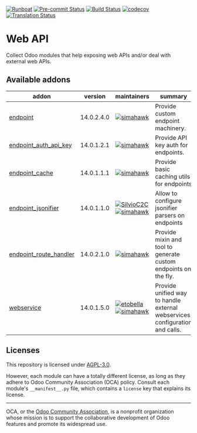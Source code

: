 
[![Runboat](https://img.shields.io/badge/runboat-Try%20me-875A7B.png)](https://runboat.odoo-community.org/builds?repo=OCA/web-api&target_branch=14.0)
[![Pre-commit Status](https://github.com/OCA/web-api/actions/workflows/pre-commit.yml/badge.svg?branch=14.0)](https://github.com/OCA/web-api/actions/workflows/pre-commit.yml?query=branch%3A14.0)
[![Build Status](https://github.com/OCA/web-api/actions/workflows/test.yml/badge.svg?branch=14.0)](https://github.com/OCA/web-api/actions/workflows/test.yml?query=branch%3A14.0)
[![codecov](https://codecov.io/gh/OCA/web-api/branch/14.0/graph/badge.svg)](https://codecov.io/gh/OCA/web-api)
[![Translation Status](https://translation.odoo-community.org/widgets/web-api-14-0/-/svg-badge.svg)](https://translation.odoo-community.org/engage/web-api-14-0/?utm_source=widget)

<!-- /!\ do not modify above this line -->

# Web API

Collect Odoo modules that help exposing web APIs and/or deal with external web APIs.

<!-- /!\ do not modify below this line -->

<!-- prettier-ignore-start -->

[//]: # (addons)

Available addons
----------------
addon | version | maintainers | summary
--- | --- | --- | ---
[endpoint](endpoint/) | 14.0.2.4.0 | [![simahawk](https://github.com/simahawk.png?size=30px)](https://github.com/simahawk) | Provide custom endpoint machinery.
[endpoint_auth_api_key](endpoint_auth_api_key/) | 14.0.1.2.1 | [![simahawk](https://github.com/simahawk.png?size=30px)](https://github.com/simahawk) | Provide API key auth for endpoints.
[endpoint_cache](endpoint_cache/) | 14.0.1.1.1 | [![simahawk](https://github.com/simahawk.png?size=30px)](https://github.com/simahawk) | Provide basic caching utils for endpoints
[endpoint_jsonifier](endpoint_jsonifier/) | 14.0.1.1.0 | [![SilvioC2C](https://github.com/SilvioC2C.png?size=30px)](https://github.com/SilvioC2C) [![simahawk](https://github.com/simahawk.png?size=30px)](https://github.com/simahawk) | Allow to configure jsonifier parsers on endpoints
[endpoint_route_handler](endpoint_route_handler/) | 14.0.2.1.0 | [![simahawk](https://github.com/simahawk.png?size=30px)](https://github.com/simahawk) | Provide mixin and tool to generate custom endpoints on the fly.
[webservice](webservice/) | 14.0.1.5.0 | [![etobella](https://github.com/etobella.png?size=30px)](https://github.com/etobella) [![simahawk](https://github.com/simahawk.png?size=30px)](https://github.com/simahawk) | Provide unified way to handle external webservices configuration and calls.

[//]: # (end addons)

<!-- prettier-ignore-end -->

## Licenses

This repository is licensed under [AGPL-3.0](LICENSE).

However, each module can have a totally different license, as long as they adhere to Odoo Community Association (OCA)
policy. Consult each module's `__manifest__.py` file, which contains a `license` key
that explains its license.

----
OCA, or the [Odoo Community Association](http://odoo-community.org/), is a nonprofit
organization whose mission is to support the collaborative development of Odoo features
and promote its widespread use.
